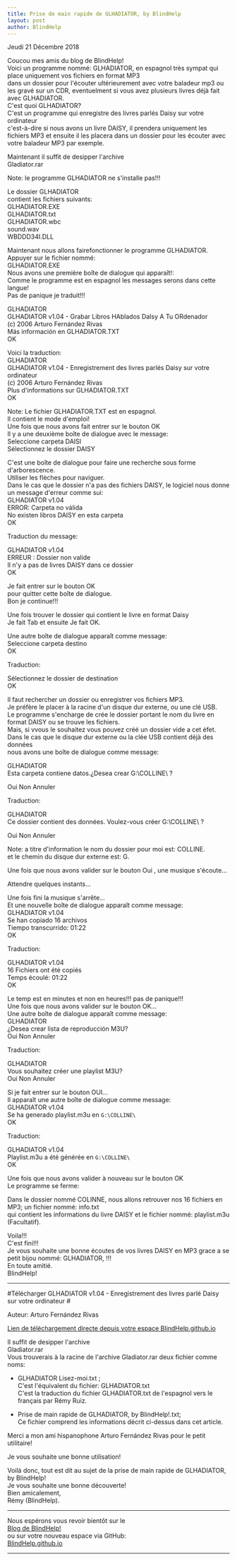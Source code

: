 ```yaml
---
title: Prise de main rapide de GLHADIATOR, by BlindHelp
layout: post
author: BlindHelp
---
```


<footer>Jeudi 21 Décembre 2018</footer>


Coucou mes amis du blog de BlindHelp!             
Voici un programme nommé: GLHADIATOR, en espagnol très sympat qui place uniquement  vos fichiers en format MP3             
dans un dossier pour l'écouter ultérieurement avec votre baladeur mp3 ou les gravé sur un CDR, eventuelment si vous avez plusieurs livres déjà fait avec GLHADIATOR.              
C'est quoi GLHADIATOR?            
C'est un programme qui enregistre des livres parlés Daisy sur votre ordinateur                  
c'est-à-dire si nous avons un livre DAISY, il prendera uniquement les fichiers MP3 et ensuite il les placera dans un dossier pour les écouter avec votre baladeur MP3 par exemple.                 

Maintenant il suffit de desipper l'archive               
Gladiator.rar                  

Note: le programme GLHADIATOR ne s'installe pas!!!                   

Le dossier GLHADIATOR                
contient les fichiers suivants:               
GLHADIATOR.EXE               
GLHADIATOR.txt                
GLHADIATOR.wbc           
sound.wav               
WBDDD34I.DLL                

Maintenant nous allons fairefonctionner le programme GLHADIATOR.                   
Appuyer sur le fichier nommé:                   
GLHADIATOR.EXE              
Nous avons une première boîte de dialogue qui apparaît!:                 
Comme le programme est en espagnol les messages serons dans cette langue!                   
Pas de panique je traduit!!!              

GLHADIATOR                 
GLHADIATOR v1.04 - Grabar Libros HAblados DaIsy A Tu ORdenador                 
(c) 2006 Arturo Fernández Rivas                 
Más información en GLHADIATOR.TXT               
OK              

Voici la traduction:                 
GLHADIATOR               
GLHADIATOR v1.04 - Enregistrement des livres parlés Daisy sur votre ordinateur                    
(c) 2006 Arturo Fernández Rivas                
Plus d'informations sur GLHADIATOR.TXT	
OK                   

Note: Le fichier GLHADIATOR.TXT	 est en espagnol.                    
Il contient le mode d'emploi!                    
Une fois que nous avons fait entrer sur le bouton OK                     
Il y a une deuxième boîte de dialogue avec le message:                    
Seleccione carpeta DAISI                
Sélectionnez le dossier DAISY                        

C'est une boîte de dialogue pour faire une recherche sous forme d'arborescence.              
Utiliser les flèches pour naviguer.          
Dans le cas que le dossier  n'a pas des fichiers DAISY, le logiciel nous donne un message d'erreur comme sui:             
GLHADIATOR v1.04          
ERROR: Carpeta no válida        
No existen libros DAISY en esta carpeta         
OK           

Traduction du message:         

GLHADIATOR v1.04                
ERREUR : Dossier non valide              
Il n'y a pas de livres DAISY dans ce dossier                 
OK              

Je fait entrer sur le bouton OK                  
pour quitter cette boîte de dialogue.            
Bon je continue!!!          

Une fois trouver le dossier qui contient le livre en format Daisy           
Je fait Tab et ensuite Je fait OK.                

Une autre boîte de dialogue apparaît comme message:               
Seleccione carpeta destino             
OK             

Traduction:                

Sélectionnez le dossier de destination                
OK              

Il faut rechercher un dossier ou enregistrer vos fichiers MP3.                 
Je préfère le placer à la racine d'un disque dur externe, ou une clé USB.              
Le programme s'encharge de crée le dossier portant le nom du livre en format DAISY ou se trouve les fichiers.                
Mais, si vvous le souhaitez vous pouvez créé  un dossier vide a cet éfet.                   
Dans le cas que le disque dur externe ou la clée USB contient déjà des données             
nous avons une boîte de dialogue comme message:          

GLHADIATOR             
Esta carpeta contiene datos.¿Desea crear G:\COLLINE\ ?                  

Oui Non Annuler           

Traduction:            

GLHADIATOR              
Ce dossier contient des données. Voulez-vous créer G:\COLLINE\ ?                 

Oui Non Annuler              

Note: a titre d'information le nom du dossier pour moi est: COLLINE.                  
et le chemin du disque dur externe  est: G.               

Une fois que nous avons valider sur le bouton Oui , une musique s'écoute...                  

Attendre quelques instants...                  

Une fois fini la musique s'arrête...             
Et une nouvelle boîte de dialogue apparaît comme message:                  
GLHADIATOR v1.04                  
Se han copiado 16 archivos             
Tiempo transcurrido: 01:22             
OK            

Traduction:               

GLHADIATOR v1.04                  
16 Fichiers ont été copiés                   
Temps écoulé: 01:22               
OK            

Le temp est en minutes et non en heures!!! pas de panique!!!               
Une fois que nous avons valider sur le bouton OK...           
Une autre boîte de dialogue apparaît comme message:         
GLHADIATOR              
¿Desea crear lista de reproducción M3U?               
Oui Non Annuler            

Traduction:              

GLHADIATOR               
Vous souhaitez créer une playlist M3U?             
Oui Non Annuler           

Si je fait entrer sur le bouton OUI...                 
Il apparaît une autre boîte de dialogue comme message:           
GLHADIATOR v1.04             
Se ha generado playlist.m3u en `G:\COLLINE\`               
OK             

Traduction:              

GLHADIATOR v1.04            
Playlist.m3u a été générée en `G:\COLLINE\`              
OK          

Une fois que nous avons valider à nouveau sur le bouton OK               
Le programme se ferme:                

Dans le dossier nommé COLINNE, nous allons retrouver nos 16 fichiers en MP3; un fichier nommé: info.txt          
qui contient les informations du livre DAISY et le fichier nommé: playlist.m3u (Facultatif).              

Voila!!!       
C'est fini!!!       
Je vous souhaite une bonne écoutes de vos livres DAISY en MP3 grace a se petit bijou nommé: GLHADIATOR, !!!              
En toute amitié.         
BlindHelp!             

---

#Télécharger GLHADIATOR v1.04 - Enregistrement des livres parlé Daisy sur votre ordinateur #

Auteur: Arturo Fernández Rivas                    

[Lien de téléchargement directe depuis votre espace BlindHelp.github.io](https://blindhelp.github.io/Gladiator.rar)             

Il suffit de desipper l'archive               
Gladiator.rar                  
Vous trouverais à la racine  de l'archive Gladiator.rar deux fichier comme noms:                


- GLHADIATOR Lisez-moi.txt ;                  
C'est l'équivalent du fichier:
GLHADIATOR.txt                
C'est la traduction  du fichier GLHADIATOR.txt de l'espagnol vers le français par Rémy Ruiz.             

- Prise de main rapide de GLHADIATOR, by BlindHelp!.txt;              
Ce fichier comprend les informations  décrit ci-dessus dans cet article.             


Merci a mon ami hispanophone Arturo Fernández Rivas pour le petit utilitaire!              

Je vous souhaite une bonne utilisation!           

Voilà donc,  tout est dit au sujet de la prise de main rapide de GLHADIATOR, by BlindHelp!                
Je vous souhaite une bonne découverte!         
Bien amicalement,              
Rémy (BlindHelp).

---

Nous espérons vous revoir bientôt sur le      
[Blog de BlindHelp!](http://blindhelp.blogspot.fr/)                    
ou sur  votre nouveau espace via GitHub:                     
[BlindHelp.github.io](https://blindhelp.github.io)                    

---